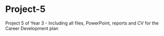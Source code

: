 # Project-5
Project 5 of Year 3 - Including all files, PowerPoint, reports and CV for the Career Development plan
